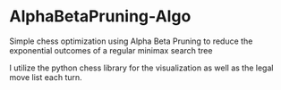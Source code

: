 # AlphaBetaPruning-Algo
Simple chess optimization using Alpha Beta Pruning to reduce the exponential outcomes of a regular minimax search tree

I utilize the python chess library for the visualization as well as the legal move list each turn.
